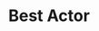 ---
title: "Best Actor"
edition: 2019
winner: Joaquin Phoenix
kind: "actor"
film: joker.md
image: https://m.media-amazon.com/images/M/MV5BZjRiMmQ2MzUtMDA2My00OGQxLWJiYjItNDU3YTA4NDIyMGEyXkEyXkFqcGdeQXVyMTkxNjUyNQ@@._V1_.jpg
type: award
weight: 4
---